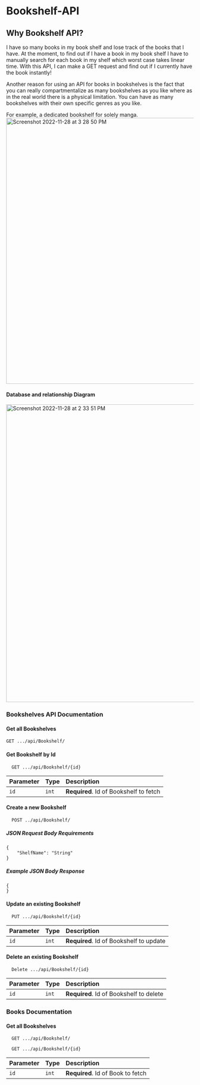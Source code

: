 # Bookshelf-API

## Why Bookshelf API?

I have so many books in my book shelf and lose track of the books that I have. At the moment, to find out if I have a book in my book shelf I have to manually search for each book in my shelf which worst case takes linear time. With this API, I can make a GET request and find out if I currently have the book instantly!

Another reason for using an API for books in bookshelves is the fact that you can really compartmentalize as many bookshelves as you like where as in the real world there is a physical limitation. You can have as many bookshelves with their own specific genres as you like. 

For example, a dedicated bookshelf for solely manga. 
<img width="714" alt="Screenshot 2022-11-28 at 3 28 50 PM" src="https://user-images.githubusercontent.com/24259728/204374549-02d28641-46f4-45f0-b9e3-f40f0716c0c9.png">


#### Database and relationship Diagram
<img width="799" alt="Screenshot 2022-11-28 at 2 33 51 PM" src="https://user-images.githubusercontent.com/24259728/204365009-8bced4b3-a6fd-4da4-b73e-6d3f208ff649.png">

### Bookshelves API Documentation

#### Get all Bookshelves

```
GET .../api/Bookshelf/
```

#### Get Bookshelf by Id

```http
  GET .../api/Bookshelf/{id}
```

| Parameter | Type     | Description                       |
| :-------- | :------- | :-------------------------------- |
| `id`      | `int`    | **Required**. Id of Bookshelf to fetch |

#### Create a new Bookshelf

```http
  POST ../api/Bookshelf/
```

##### JSON Request Body Requirements

```http
{
    "ShelfName": "String"
}
```

##### Example JSON Body Response

```http
{
}
```


#### Update an existing Bookshelf

```http
  PUT .../api/Bookshelf/{id}
```

| Parameter | Type     | Description                       |
| :-------- | :------- | :-------------------------------- |
| `id`      | `int`    | **Required**. Id of Bookshelf to update|

#### Delete an existing Bookshelf

```http
  Delete .../api/Bookshelf/{id}
```

| Parameter | Type     | Description                       |
| :-------- | :------- | :-------------------------------- |
| `id`      | `int` | **Required**. Id of Bookshelf to delete |

### Books Documentation

#### Get all Bookshelves

```http
  GET .../api/Bookshelf/
```

```http
  GET .../api/Bookshelf/{id}
```

| Parameter | Type     | Description                       |
| :-------- | :------- | :-------------------------------- |
| `id`      | `int` | **Required**. Id of Book to fetch |
